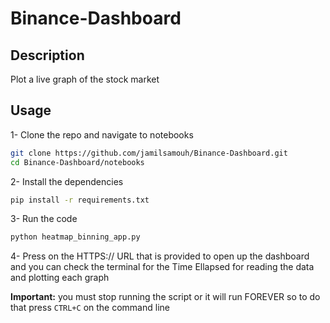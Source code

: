# Binance-Dashboard

## Description
Plot a live graph of the stock market
## Usage
1- Clone the repo and navigate to notebooks
```bash
git clone https://github.com/jamilsamouh/Binance-Dashboard.git
cd Binance-Dashboard/notebooks
```
2- Install the dependencies
```bash
pip install -r requirements.txt
```
3- Run the code
```bash
python heatmap_binning_app.py
``` 
4- Press on the HTTPS:// URL that is provided to open up the dashboard and you can check the terminal for the Time Ellapsed for reading the data and plotting each graph

**Important:** you must stop running the script or it will run FOREVER so to do that press `CTRL+C` on the command line
